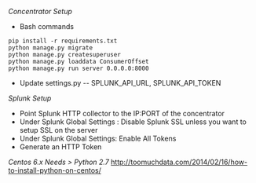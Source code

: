 *Concentrator Setup*

- Bash commands
```{r, engine='bash', count_lines}
pip install -r requirements.txt
python manage.py migrate
python manage.py createsuperuser
python manage.py loaddata ConsumerOffset
python manage.py run server 0.0.0.0:8000
```

- Update settings.py
-- SPLUNK_API_URL, SPLUNK_API_TOKEN

*Splunk Setup*

 - Point Splunk HTTP collector to the IP:PORT of the concentrator
 - Under Splunk Global Settings : Disable Splunk SSL unless you want to setup SSL on the server
 - Under Splunk Global Settings: Enable All Tokens
 - Generate an HTTP Token
 

*Centos 6.x Needs > Python 2.7*
http://toomuchdata.com/2014/02/16/how-to-install-python-on-centos/
